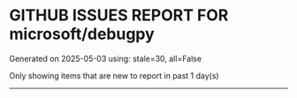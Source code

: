 
# GITHUB ISSUES REPORT FOR microsoft/debugpy


Generated on 2025-05-03 using: stale=30, all=False


Only showing items that are new to report in past 1 day(s)


---




















